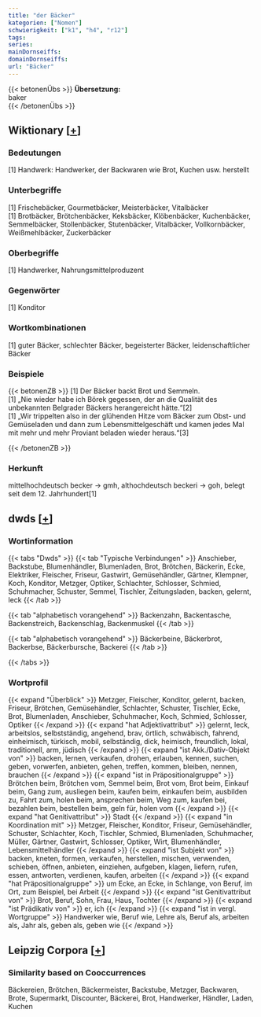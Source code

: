 ```yaml
---
title: "der Bäcker"
kategorien: ["Nomen"]
schwierigkeit: ["k1", "h4", "r12"]
tags:
series:
mainDornseiffs:
domainDornseiffs:
url: "Bäcker"
---
```


{{< betonenÜbs >}}
**Übersetzung:**  
baker  
{{< /betonenÜbs >}}

## Wiktionary [[+](https://de.wiktionary.org/wiki/Bäcker)]

### Bedeutungen
[1] Handwerk: Handwerker, der Backwaren wie Brot, Kuchen usw. herstellt  

### Unterbegriffe
[1] Frischebäcker, Gourmetbäcker, Meisterbäcker, Vitalbäcker  
[1] Brotbäcker, Brötchenbäcker, Keksbäcker, Klöbenbäcker, Kuchenbäcker, Semmelbäcker, Stollenbäcker, Stutenbäcker, Vitalbäcker, Vollkornbäcker, Weißmehlbäcker, Zuckerbäcker  

### Oberbegriffe
[1] Handwerker, Nahrungsmittelproduzent  

### Gegenwörter
[1] Konditor  

### Wortkombinationen
[1] guter Bäcker, schlechter Bäcker, begeisterter Bäcker, leidenschaftlicher Bäcker  

### Beispiele
{{< betonenZB >}}
[1] Der Bäcker backt Brot und Semmeln.  
[1] „Nie wieder habe ich Börek gegessen, der an die Qualität des unbekannten Belgrader Bäckers herangereicht hätte.“[2]  
[1] „Wir trippelten also in der glühenden Hitze vom Bäcker zum Obst- und Gemüseladen und dann zum Lebensmittelgeschäft und kamen jedes Mal mit mehr und mehr Proviant beladen wieder heraus.“[3]  

{{< /betonenZB >}}
### Herkunft
mittelhochdeutsch becker → gmh, althochdeutsch beckeri → goh, belegt seit dem 12. Jahrhundert[1]  



## dwds [[+](https://www.dwds.de/wb/Bäcker)]

### Wortinformation
{{< tabs "Dwds" >}}
{{< tab "Typische Verbindungen" >}}
Anschieber, Backstube, Blumenhändler, Blumenladen, Brot, Brötchen, Bäckerin, Ecke, Elektriker, Fleischer, Friseur, Gastwirt, Gemüsehändler, Gärtner, Klempner, Koch, Konditor, Metzger, Optiker, Schlachter, Schlosser, Schmied, Schuhmacher, Schuster, Semmel, Tischler, Zeitungsladen, backen, gelernt, leck
{{< /tab >}}

{{< tab "alphabetisch vorangehend" >}}
Backenzahn, Backentasche, Backenstreich, Backenschlag, Backenmuskel
{{< /tab >}}

{{< tab "alphabetisch vorangehend" >}}
Bäckerbeine, Bäckerbrot, Backerbse, Bäckerbursche, Backerei
{{< /tab >}}

{{< /tabs >}}

### Wortprofil
{{< expand "Überblick" >}} Metzger, Fleischer, Konditor, gelernt, backen, Friseur, Brötchen, Gemüsehändler, Schlachter, Schuster, Tischler, Ecke, Brot, Blumenladen, Anschieber, Schuhmacher, Koch, Schmied, Schlosser, Optiker {{< /expand >}}
{{< expand "hat Adjektivattribut" >}} gelernt, leck, arbeitslos, selbstständig, angehend, brav, örtlich, schwäbisch, fahrend, einheimisch, türkisch, mobil, selbständig, dick, heimisch, freundlich, lokal, traditionell, arm, jüdisch {{< /expand >}}
{{< expand "ist Akk./Dativ-Objekt von" >}} backen, lernen, verkaufen, drohen, erlauben, kennen, suchen, geben, vorwerfen, anbieten, gehen, treffen, kommen, bleiben, nennen, brauchen {{< /expand >}}
{{< expand "ist in Präpositionalgruppe" >}} Brötchen beim, Brötchen vom, Semmel beim, Brot vom, Brot beim, Einkauf beim, Gang zum, ausliegen beim, kaufen beim, einkaufen beim, ausbilden zu, Fahrt zum, holen beim, ansprechen beim, Weg zum, kaufen bei, bezahlen beim, bestellen beim, geln für, holen vom {{< /expand >}}
{{< expand "hat Genitivattribut" >}} Stadt {{< /expand >}}
{{< expand "in Koordination mit" >}} Metzger, Fleischer, Konditor, Friseur, Gemüsehändler, Schuster, Schlachter, Koch, Tischler, Schmied, Blumenladen, Schuhmacher, Müller, Gärtner, Gastwirt, Schlosser, Optiker, Wirt, Blumenhändler, Lebensmittelhändler {{< /expand >}}
{{< expand "ist Subjekt von" >}} backen, kneten, formen, verkaufen, herstellen, mischen, verwenden, schieben, öffnen, anbieten, einziehen, aufgeben, klagen, liefern, rufen, essen, antworten, verdienen, kaufen, arbeiten {{< /expand >}}
{{< expand "hat Präpositionalgruppe" >}} um Ecke, an Ecke, in Schlange, von Beruf, im Ort, zum Beispiel, bei Arbeit {{< /expand >}}
{{< expand "ist Genitivattribut von" >}} Brot, Beruf, Sohn, Frau, Haus, Tochter {{< /expand >}}
{{< expand "ist Prädikativ von" >}} er, ich {{< /expand >}}
{{< expand "ist in vergl. Wortgruppe" >}} Handwerker wie, Beruf wie, Lehre als, Beruf als, arbeiten als, Jahr als, geben als, geben wie {{< /expand >}}

## Leipzig Corpora [[+](https://corpora.uni-leipzig.de/en/res?word=Bäcker&corpusId=deu_newscrawl-public_2018)]


### Similarity based on Cooccurrences
Bäckereien, Brötchen, Bäckermeister, Backstube, Metzger, Backwaren, Brote, Supermarkt, Discounter, Bäckerei, Brot, Handwerker, Händler, Laden, Kuchen

